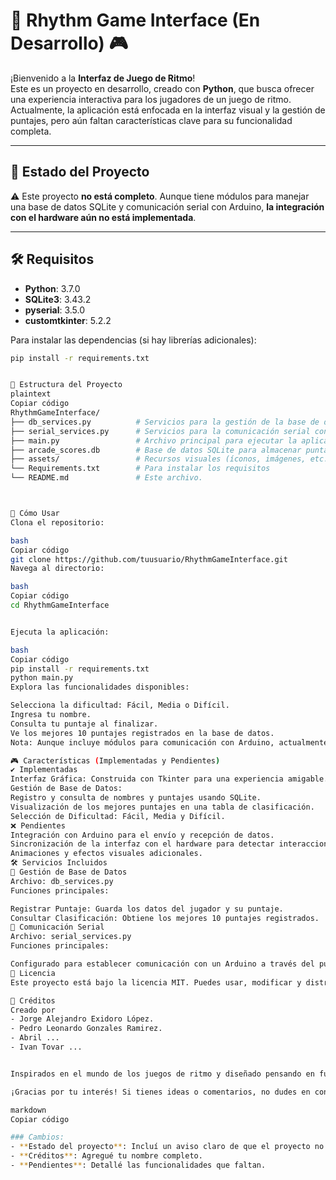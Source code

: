 # 🎵 Rhythm Game Interface (En Desarrollo) 🎮  

¡Bienvenido a la **Interfaz de Juego de Ritmo**!  
Este es un proyecto en desarrollo, creado con **Python**, que busca ofrecer una experiencia interactiva para los jugadores de un juego de ritmo. Actualmente, la aplicación está enfocada en la interfaz visual y la gestión de puntajes, pero aún faltan características clave para su funcionalidad completa.  

---

## 📝 Estado del Proyecto  

⚠️ Este proyecto **no está completo**. Aunque tiene módulos para manejar una base de datos SQLite y comunicación serial con Arduino, **la integración con el hardware aún no está implementada**.  

---

## 🛠️ Requisitos  

- **Python**: 3.7.0  
- **SQLite3**: 3.43.2
- **pyserial**: 3.5.0  
- **customtkinter**: 5.2.2

Para instalar las dependencias (si hay librerías adicionales):  

```bash
pip install -r requirements.txt


📂 Estructura del Proyecto
plaintext
Copiar código
RhythmGameInterface/
├── db_services.py          # Servicios para la gestión de la base de datos SQLite.
├── serial_services.py      # Servicios para la comunicación serial con Arduino.
├── main.py                 # Archivo principal para ejecutar la aplicación.
├── arcade_scores.db        # Base de datos SQLite para almacenar puntajes.
├── assets/                 # Recursos visuales (íconos, imágenes, etc.).
└── Requirements.txt        # Para instalar los requisitos
└── README.md               # Este archivo.



🚀 Cómo Usar
Clona el repositorio:

bash
Copiar código
git clone https://github.com/tuusuario/RhythmGameInterface.git
Navega al directorio:

bash
Copiar código
cd RhythmGameInterface


Ejecuta la aplicación:

bash
Copiar código
pip install -r requirements.txt
python main.py
Explora las funcionalidades disponibles:

Selecciona la dificultad: Fácil, Media o Difícil.
Ingresa tu nombre.
Consulta tu puntaje al finalizar.
Ve los mejores 10 puntajes registrados en la base de datos.
Nota: Aunque incluye módulos para comunicación con Arduino, actualmente no hay conexión con hardware.

🎮 Características (Implementadas y Pendientes)
✔️ Implementadas
Interfaz Gráfica: Construida con Tkinter para una experiencia amigable.
Gestión de Base de Datos:
Registro y consulta de nombres y puntajes usando SQLite.
Visualización de los mejores puntajes en una tabla de clasificación.
Selección de Dificultad: Fácil, Media y Difícil.
❌ Pendientes
Integración con Arduino para el envío y recepción de datos.
Sincronización de la interfaz con el hardware para detectar interacciones del juego.
Animaciones y efectos visuales adicionales.
🛠️ Servicios Incluidos
🔧 Gestión de Base de Datos
Archivo: db_services.py
Funciones principales:

Registrar Puntaje: Guarda los datos del jugador y su puntaje.
Consultar Clasificación: Obtiene los mejores 10 puntajes registrados.
🔧 Comunicación Serial
Archivo: serial_services.py
Funciones principales:

Configurado para establecer comunicación con un Arduino a través del puerto serie. (No implementado en la interfaz actual)
📜 Licencia
Este proyecto está bajo la licencia MIT. Puedes usar, modificar y distribuir el código con libertad.

🙌 Créditos
Creado por
- Jorge Alejandro Exidoro López.
- Pedro Leonardo Gonzales Ramirez.
- Abril ...
- Ivan Tovar ...


Inspirados en el mundo de los juegos de ritmo y diseñado pensando en futuras integraciones con Arduino.

¡Gracias por tu interés! Si tienes ideas o comentarios, no dudes en contribuir o abrir un issue.

markdown
Copiar código

### Cambios:  
- **Estado del proyecto**: Incluí un aviso claro de que el proyecto no está completo.  
- **Créditos**: Agregué tu nombre completo.  
- **Pendientes**: Detallé las funcionalidades que faltan.
